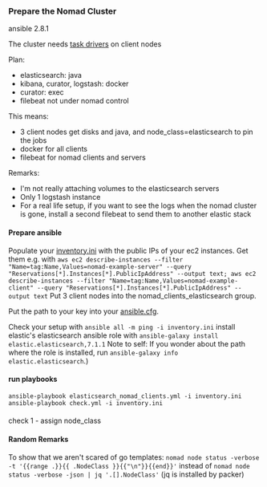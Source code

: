 ### Prepare the Nomad Cluster

ansible 2.8.1

The cluster needs [task drivers](https://www.nomadproject.io/docs/drivers/index.html) on client nodes

Plan:
* elasticsearch: java
* kibana, curator, logstash: docker
* curator: exec
* filebeat not under nomad control

This means:
* 3 client nodes get disks and java, and node_class=elasticsearch to pin the jobs
* docker for all clients
* filebeat for nomad clients and servers

Remarks:
* I'm not really attaching volumes to the elasticsearch servers
* Only 1 logstash instance 
* For a real life setup, if you want to see the logs when the nomad cluster is gone, install a second filebeat to send them to another elastic stack

#### Prepare ansible

Populate your [inventory.ini](./inventory.ini) with the public IPs of your ec2 instances. Get them e.g. with `aws ec2 describe-instances --filter "Name=tag:Name,Values=nomad-example-server" --query "Reservations[*].Instances[*].PublicIpAddress" --output text; aws ec2 describe-instances --filter "Name=tag:Name,Values=nomad-example-client" --query "Reservations[*].Instances[*].PublicIpAddress" --output text`
Put 3 client nodes into the nomad_clients_elasticsearch group.

Put the path to your key into your [ansible.cfg](./ansible.cfg).

Check your setup with `ansible all -m ping -i inventory.ini`
install elastic's elasticsearch ansible role with `ansible-galaxy install elastic.elasticsearch,7.1.1`
Note to self: If you wonder about the path where the role is installed, run `ansible-galaxy info elastic.elasticsearch`.)
#### run playbooks

```
ansible-playbook elasticsearch_nomad_clients.yml -i inventory.ini 
ansible-playbook check.yml -i inventory.ini 
```

#### 
check
1 - assign node_class


#### Random Remarks
To show that we aren't scared of go templates:
`nomad node status -verbose -t '{{range .}}{{ .NodeClass }}{{"\n"}}{{end}}'`
instead of
`nomad node status -verbose -json | jq '.[].NodeClass'`
(jq is installed by packer)
